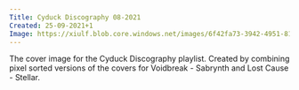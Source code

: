 ```yaml
---
Title: Cyduck Discography 08-2021
Created: 25-09-2021+1
Image: https://xiulf.blob.core.windows.net/images/6f42fa73-3942-4951-812b-bfd9077f4581
---
```


The cover image for the Cyduck Discography playlist. Created by combining pixel sorted versions of the covers for
Voidbreak - Sabrynth and Lost Cause - Stellar.
